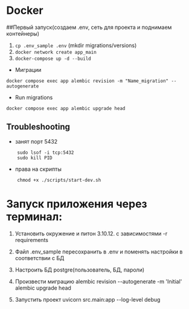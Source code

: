# Docker
##Первый запуск(создаем .env, сеть для проекта и поднимаем контейнеры)

1. `cp .env_sample .env` (mkdir migrations/versions)
2. `docker network create app_main`
3. `docker-compose up -d --build`

- Миграции
```shell
docker compose exec app alembic revision -m "Name_migration" --autogenerate
```
- Run migrations
```shell
docker compose exec app alembic upgrade head
```



## Troubleshooting

- занят порт 5432
```
    sudo lsof -i tcp:5432
    sudo kill PID
```
- права на скрипты
```
    chmod +x ./scripts/start-dev.sh
```

# Запуск приложения через терминал:
1. Установить окружение и питон 3.10.12.  c зависимостями -r requirements

2. Файл .env_sample пересохранить в .env и поменять настройки в соответствии с БД

3. Настроить БД postgre(пользователь, БД, пароли)

4. Произвести миграцию
   alembic revision --autogenerate -m 'Initial'
   alembic upgrade head

5. Запустить проект
    uvicorn src.main:app --log-level debug